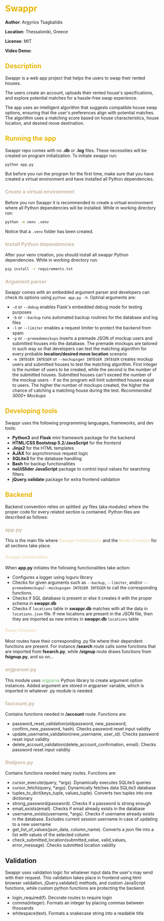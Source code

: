 # <span style="color: #e8b600">Swappr</span>
**Author**: Argyrios Tsagkalidis

**Location**: Thessaloniki, Greece

**License**: MIT

**Video Demo**:  <URL HERE>

## <span style="color: #e8b600">Description</span>
Swappr is a web app project that helps the users to swap their rented houses.

The users create an account, uploads their rented house's specifications, and explore potential matches for a hassle-free swap experience.

The app uses an intelligent algorithm that suggests compatible house swap options, ensuring that the user's preferences align with potential matches. The algorithm uses a matching score based on house characteristics, house location, and desired move destination.

## <span style="color: #e8b600">Running the app</span>
Swappr repo comes with no **.db** or **.log** files. These necessities will be created on program initialization. To initiate swappr run:
```sh
python app.py
```
But before you run the program for the first time, make sure that you have created a virtual environment and have installed all Python dependencies.

### <span style="color: #c9b7a4">Create a virtual environment</span>
Before you run Swappr it is recommended to create a virtual environment where all Python dependencies will be installed.
While in working directory run:
```sh
python -m venv .venv
```
Notice that a `.venv` folder has been created.

### <span style="color: #c9b7a4">Install Python dependencies</span>
After your venv creation, you should install all swappr Python dependencies. While in working directory run:
```sh
pip install -r requirements.txt
``` 

### <span style="color: #c9b7a4">Argument parser</span>
Swappr comes with an embedded argument parser and developers can check its options using `python app.py -h`. Optinal arguments are:

- `-d` or `--debug` enables Flask's embedded debug mode for testing purposes
- `-b` or `--backup` runs automated backup routines for the database and log files
- `-l` or `--limiter` enables a request limiter to protect the backend from spam
- `-p` or `--premademockups` inserts a premade JSON of mockup users and submitted houses into the database. The premade mockups are tailored in such way so that developers can test the matching algorithm for every probable **location/desired move location** scenario
- `-m INTEGER INTEGER` or `--mockupsgen INTEGER INTEGER` creates mockup users and submitted houses to test the matching algorithm. First integer is the number of users to be created, while the second is the number of the submitted houses. Submitted houses can't exceed the number of the mockup users - if so the program will limit submitted houses equal to users. The higher the number of mockups created, the higher the chance of catching a matching house during the test. *Recommended 3000+ Mockups*


## <span style="color: #e8b600">Developing tools</span>
Swappr uses the following programming languages, frameworks, and dev tools:

- **Python3** and **Flask** mini framework package for the backend
- **HTML**/**CSS Bootstrap 5.2**/**JavaScript** for the frontend
- **Jinja2** for the HTML templates
- **AJAX** for asynchronous request logic
- **SQLite3** for the database handling
- **Bash** for backup functionalities
- **noUiSlider JavaScript** package to control input values for searching filters
- **jQuery.validate** package for extra frontend validation

## <span style="color: #e8b600">Backend</span>
Backend convention relies on splitted .py files (aka modules) where the proper code for every related section is contained. Python files are described as follows:

### <span style="color: #c9b7a4">app.py</span>
This is the main file where <b style="color: #eedebf">Swappr Initialization</b> and the <b style="color: #eedebf">Route Creation</b> for all sections take place.

#### <span style="color: #eedebf">Swappr Initialization</span>
When **app.py** initiates the following functionalities take action:
- Configures a logger using loguru library
- Checks for given arguments such as `--backup`, `--limiter`, and/or `--premademockups`/`--mockupsgen INTEGER INTEGER` to call the corresponding functions.
- Checks if SQL database is present or else it creates it with the proper schema in **swappr.db**
- Checks if `locations` table in **swappr.db** matches with all the data in `locations.json` file. If new locations are present in the JSON file, then they are imported as new entries in **swappr.db** `locations` table

#### <span style="color: #eedebf">Route Creation</span>
Most routes have their corresponding .py file where their dependent functions are present. For instance **/search** route calls some functions that are imported from **fsearch.py**, while **/signup** route draws functions from **fsignup.py**, and so on...

    
### <span style="color: #c9b7a4">argparser.py</span>
This module uses <span style="color: #68ba6a">argparse</span> Python library to create argument option instances. Added argument are stored in argparser variable, which is imported in whatever .py module is needed.

### <span style="color: #c9b7a4">faccount.py</span>
Contains functions needed in **/account** route. Functions are:
- password_reset_validation(oldpassword, new_password, confirm_new_password, hash). Checks password reset input validity
- update_username_validation(new_username, user_id). Checks password reset input validity
- delete_account_validation(delete_account_confirmation, email). Checks password reset input validity

### <span style="color: #c9b7a4">fhelpers.py</span>
Contains functions needed many routes. Functions are:
- cursor_execute(query, *args). Dynamically executes SQLite3 queries
- cursor_fetch(query, *args). Dynamically fetches data SQLite3 database
- tuples_to_dict(keys_tuple, values_tuple). Converts two tuples into one dictionary
- strong_password(password). Checks if a password is strong enough
- email_exists(email). Checks if email already exists in the database
- username_exists(username, *args). Checks if username already exists in the database. Excludes current session username in case of updating to a new username
- get_list_of_values(json_data, column_name). Converts a json file into a list with values of the selected column
- check_submitted_location(submitted_value, valid_values, error_message). Checks submitted location validity
## Validation
Swappr uses validation logic for whatever input data the user's may send with their request. This validation takes place in frontend using html browser validation, jQuery.validate() methods, and custom JavaScript functions, while custom python functions are protecting the backend.
- login_required(f). Decorate routes to require login
- comma(integer). Formats an integer by placing commas between thousands
- whitespace(text). Formats a snakecase string into a readable title